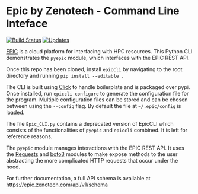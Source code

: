 # Epic by Zenotech - Command Line Inteface
[![Build
Status](https://travis-ci.org/zenotech/epic-cli.svg?branch=master)](https://travis-ci.org/zenotech/epic-cli) [![Updates](https://pyup.io/repos/github/zenotech/epic-cli/shield.svg)](https://pyup.io/repos/github/zenotech/epic=cli/)

[EPIC](epic.zenotech.com) is a cloud platform for interfacing with HPC resources. This Python CLI demonstrates the `pyepic` module, which interfaces with the EPIC REST API.

Once this repo has been cloned, install `epiccli` by navigating to the root directory and running `pip install --editable .`

The CLI is built using [Click](http://click.pocoo.org/6/) to handle boilerplate and is packaged over pypi. Once installed, run `epiccli configure` to generate the configuration file for the program. Multiple configuration files can be stored and can be chosen between using the `--config` flag. By default the file at `~/.epic/config` is loaded. 

The file `Epic_CLI.py` contains a deprecated version of EpicCLI which consists of the functionalities of `pyepic` and `epiccli` combined. It is left for reference reasons.

The `pyepic` module manages interactions with the EPIC REST API. It uses the [Requests](http://docs.python-requests.org/en/master/) and [boto3](https://boto3.readthedocs.io/en/latest/) modules to make expose methods to the user abstracting the more complicated HTTP requests that occur under the hood.


For further documentation, a full API schema is available at https://epic.zenotech.com/api/v1/schema 
